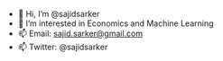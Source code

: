 - 👋 Hi, I’m @sajidsarker
- 👀 I’m interested in Economics and Machine Learning
- 📫 Email: sajid.sarker@gmail.com
- 📫 Twitter: @sajidsarker

<!---
sajidsarker/sajidsarker is a ✨ special ✨ repository because its `README.md` (this file) appears on your GitHub profile.
You can click the Preview link to take a look at your changes.
--->
